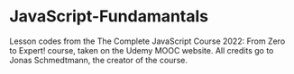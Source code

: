 # JavaScript-Fundamantals
Lesson codes from the The Complete JavaScript Course 2022: From Zero to Expert! course, taken on the Udemy MOOC website. All credits go to Jonas Schmedtmann, the creator of the course.
